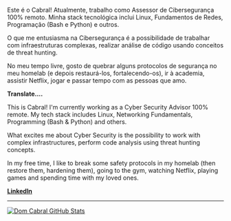 Este é o Cabral! Atualmente, trabalho como Assessor de Cibersegurança 100% remoto. Minha stack tecnológica inclui Linux, Fundamentos de Redes, Programação (Bash e Python) e outros.

O que me entusiasma na Cibersegurança é a possibilidade de trabalhar com infraestruturas complexas, realizar análise de código usando conceitos de threat hunting.

No meu tempo livre, gosto de quebrar alguns protocolos de segurança no meu homelab (e depois restaurá-los, fortalecendo-os), ir à academia, assistir Netflix, jogar e passar tempo com as pessoas que amo.

**Translate....**

This is Cabral! I'm currently working as a Cyber Security Advisor 100% remote. My tech stack includes Linux, Networking Fundamentals, Programming (Bash & Python) and others.

What excites me about Cyber Security is the possibility to work with complex infrastructures, perform code analysis using threat hunting concepts.

In my free time, I like to break some safety protocols in my homelab (then restore them, hardening them), going to the gym, watching Netflix, playing games and spending time with my loved ones.

**[LinkedIn](https://www.linkedin.com/in/domcabral/)**

---

[![Dom Cabral GitHub Stats](https://github-readme-stats.vercel.app/api?username=domcabral9&show_icons=true)](https://github.com/domcabral9)
